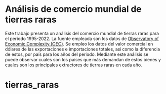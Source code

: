 # Análisis de comercio mundial de tierras raras

Este trabajo presenta un análisis del comercio mundial de tierras raras para el periodo 1995-2022. La fuente empleada son los datos de [Observatory of Economic Complexity (OEC)](https://oec.world/en). Se empleo los datos del valor comercial en dólares de las exportaciones e importaciones totales, asi como la diferencia de estos, por país para los años del periodo. Mediante este análisis se puede observar cuales son los países que más demandan de estos bienes y cuales son los principales extractores de tierras raras en cada año.
# tierras_raras
